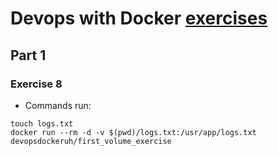 # Devops with Docker [exercises](https://devopswithdocker.com/exercises/)

## Part 1

### Exercise 8

- Commands run:

```
touch logs.txt
docker run --rm -d -v $(pwd)/logs.txt:/usr/app/logs.txt devopsdockeruh/first_volume_exercise
```
